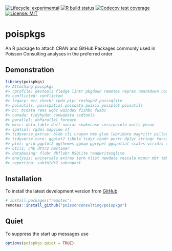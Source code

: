 
<!-- README.md is generated from README.Rmd. Please edit that file -->

<!-- badges: start -->

[![Lifecycle:
experimental](https://img.shields.io/badge/lifecycle-experimental-orange.svg)](https://www.tidyverse.org/lifecycle/#experimental)
[![R build
status](https://github.com/poissonconsulting/poispkgs/workflows/R-CMD-check/badge.svg)](https://github.com/poissonconsulting/poispkgs/actions)
[![Codecov test
coverage](https://codecov.io/gh/poissonconsulting/poispkgs/branch/master/graph/badge.svg)](https://codecov.io/gh/poissonconsulting/poispkgs?branch=master)
[![License:
MIT](https://img.shields.io/badge/License-MIT-green.svg)](https://opensource.org/licenses/MIT)
<!-- badges: end -->

# poispkgs

An R package to attach CRAN and GitHub Packages commonly used in Poisson
Consulting analyses in the preferred order

## Demonstration

``` r
library(poispkgs)
#> Attaching poispkgs
#> rprofile: devtools fledge lintr pkgdown remotes reprex rmarkdown roxygen2md styler testthat usethis
#> conflicted: conflicted
#> legacy: err checkr rpdo plyr reshape2 poissqlite
#> poisutils: poisspatial poisdata poisix poisplot poisutils
#> bc: bcdata rems wqbc wqindex fishbc fwabc
#> canada: tidyhydat canwqdata ssdtools
#> parallel: doParallel foreach
#> misc: data.table daff naniar snakecase sessioninfo units yesno
#> spatial: rgdal mapview sf
#> tidyverse_extras: blob cli crayon hms glue lubridate magrittr pillar readxl rlang dm
#> tidyverse_core: ggplot2 tibble tidyr readr purrr dplyr stringr forcats
#> plot: grid ggplot2 ggthemes ggmap ggrepel ggspatial scales viridis tinter
#> utils: chk dttr2 hmstimer
#> databasing: flobr dbflobr RSQLite readwritesqlite
#> analysis: universals extras term nlist newdata rescale mcmcr mbr tmbr smbr jmbr
#> reporting: subfoldr2 subreport
```

## Installation

To install the latest development version from
[GitHub](https://github.com/poissonconsulting/poispkgs)

``` r
# install.packages("remotes")
remotes::install_github("poissonconsulting/poispkgs")
```

## Quiet

To suppress the start up messages use

``` r
options(poispkgs.quiet = TRUE)
```
